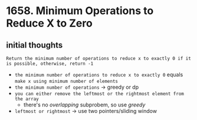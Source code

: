 # 1658. Minimum Operations to Reduce X to Zero

## initial thoughts

```none
Return the minimum number of operations to reduce x to exactly 0 if it is possible, otherwise, return -1
```

- `the minimum number of operations to reduce x to exactly 0` equals `make x using minimum number of elements`
- `the minimum number of operations` -> greedy or dp
- `you can either remove the leftmost or the rightmost element from the array`
  - there's no *overlapping* subprobem, so use *greedy*
- `leftmost or rightmost` -> use two pointers/sliding window

